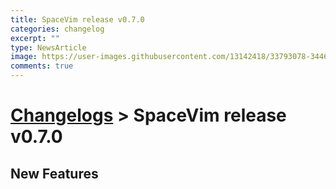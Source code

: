 ```yaml
---
title: SpaceVim release v0.7.0
categories: changelog
excerpt: ""
type: NewsArticle
image: https://user-images.githubusercontent.com/13142418/33793078-3446cb6e-dc76-11e7-9998-376a355557a4.png
comments: true
---
```


# [Changelogs](https://spacevim.org/development#changelog) > SpaceVim release v0.7.0

## New Features
